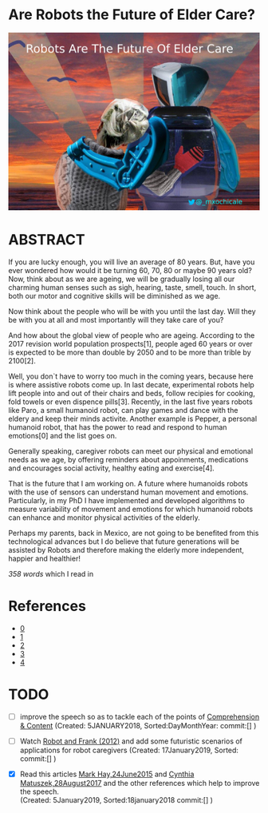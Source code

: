 # Are Robots the Future of Elder Care?

![Image of Robocoach](https://github.com/mxochicale/3minutesthesis/blob/master/rehearsals/images/figure00.png)

# ABSTRACT
If you are lucky enough, you will live an average of 80 years.
But, have you ever wondered how would it be turning 60, 70, 80 or maybe 90 years old?
Now, think about as we are ageing, we will be gradually losing all our
charming human senses such as sigh, hearing, taste, smell, touch.
In short, both our motor and cognitive skills will be diminished as we age.

Now think about the people who will be with you until the last day.
Will they be with you at all 
and most importantly will they take care of you?

And how about the global view of people who are ageing.
According to the 2017 revision world population prospects[1], 
people aged 60 years or over
is expected to be more than double by 2050 and to be more than trible by 2100[2].

Well, you don`t have to worry too much in the coming years, 
because here is where assistive robots come up.
In last decate, experimental robots help lift people into and out of their chairs and beds,
follow recipies for cooking, fold towels or even dispence pills[3].
Recently, in the last five years robots like
Paro, a small humanoid robot, can play games and dance with the eldery
and keep their minds activite.
Another example is Pepper, a personal humanoid robot, that has the power 
to read and respond to human emotions[0]
and the list goes on.

Generally speaking, caregiver robots can meet our physical and emotional needs as we age,
by offering reminders about appoinments, medications 
and encourages social activity, healthy eating and exercise[4].

That is the future that I am working on.
A future where humanoids robots with the use of sensors can understand human movement and emotions.
Particularly, in my PhD I have implemented and developed algorithms to measure 
variability of movement and emotions 
for which  humanoid robots can enhance and monitor physical activities of the elderly.

Perhaps my parents, back in Mexico, are not going to be benefited 
from this technological advances 
but I do believe that future generations will be assisted by Robots
and therefore making the elderly more independent, happier and healthier!

_358 words_ which I read in 


# References
* [0](https://www.good.is/articles/robots-elder-care-pepper-exoskeletons-japan)
* [1](https://esa.un.org/unpd/wpp/Publications/Files/WPP2017_KeyFindings.pdf)
* [2](http://www.un.org/en/sections/issues-depth/ageing/)
* [3](http://uk.businessinsider.com/robot-caregivers-for-the-elderly-10-years-away-2017-8)
* [4](https://www.nytimes.com/2014/07/20/opinion/sunday/the-future-of-robot-caregivers.html)


# TODO
- [ ] improve the speech so as to tackle each of the points of 
  [Comprehension & Content](https://github.com/mxochicale/3minutesthesis#comprehension--content)
      (Created: 5JANUARY2018, Sorted:DayMonthYear: commit:[] )

- [ ] Watch [Robot and Frank (2012)](http://www.imdb.com/title/tt1990314/) and add some futuristic 
scenarios of applications for robot caregivers
	(Created: 17January2019, Sorted: commit:[]  )

- [x] Read this articles [Mark Hay,24June2015](https://www.good.is/articles/robots-elder-care-pepper-exoskeletons-japan)
and [Cynthia Matuszek,28August2017](http://uk.businessinsider.com/robot-caregivers-for-the-elderly-10-years-away-2017-8) and
the other references which help to improve the speech.   
	(Created: 5January2019, Sorted:18january2018 commit:[]  )

	
